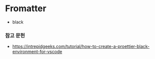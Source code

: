 # Fromatter

-   black

### 참고 문헌

-   https://intrepidgeeks.com/tutorial/how-to-create-a-proettier-black-environment-for-vscode

